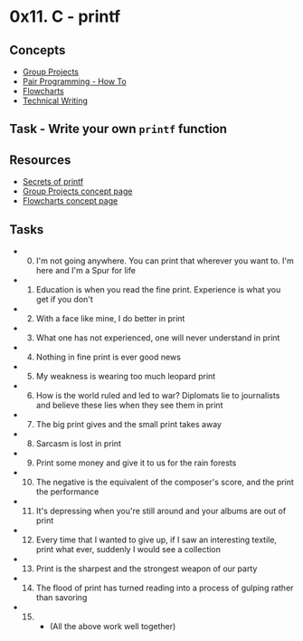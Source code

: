 # 0x11. C - printf

## Concepts

- [Group Projects](./https://alx-intranet.hbtn.io/concepts/111)
- [Pair Programming - How To](./https://alx-intranet.hbtn.io/concepts/121)
- [Flowcharts](./https://alx-intranet.hbtn.io/concepts/130)
- [Technical Writing](./https://alx-intranet.hbtn.io/concepts/225)

## Task - Write your own ```printf``` function

## Resources

- [Secrets of printf](./https://alx-intranet.hbtn.io/rltoken/7Vw7aUWgwC7JYUrqI4bh4Q)
- [Group Projects concept page](././https://alx-intranet.hbtn.io/concepts/111)
- [Flowcharts concept page](././https://alx-intranet.hbtn.io/concepts/130)

## Tasks

- 0. I'm not going anywhere. You can print that wherever you want to. I'm here and I'm a Spur for life
- 1. Education is when you read the fine print. Experience is what you get if you don't
- 2. With a face like mine, I do better in print
- 3. What one has not experienced, one will never understand in print
- 4. Nothing in fine print is ever good news
- 5. My weakness is wearing too much leopard print
- 6. How is the world ruled and led to war? Diplomats lie to journalists and believe these lies when they see them in print
- 7. The big print gives and the small print takes away
- 8. Sarcasm is lost in print
- 9. Print some money and give it to us for the rain forests
- 10. The negative is the equivalent of the composer's score, and the print the performance
- 11. It's depressing when you're still around and your albums are out of print
- 12. Every time that I wanted to give up, if I saw an interesting textile, print what ever, suddenly I would see a collection
- 13. Print is the sharpest and the strongest weapon of our party
- 14. The flood of print has turned reading into a process of gulping rather than savoring
- 15. * (All the above work well together)